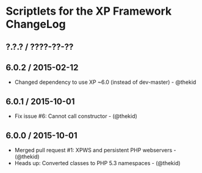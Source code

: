 Scriptlets for the XP Framework ChangeLog
========================================================================

## ?.?.? / ????-??-??

## 6.0.2 / 2015-02-12

* Changed dependency to use XP ~6.0 (instead of dev-master) - @thekid

## 6.0.1 / 2015-10-01

* Fix issue #6: Cannot call constructor - (@thekid)

## 6.0.0 / 2015-10-01

* Merged pull request #1: XPWS and persistent PHP webservers - (@thekid)
* Heads up: Converted classes to PHP 5.3 namespaces - (@thekid)

